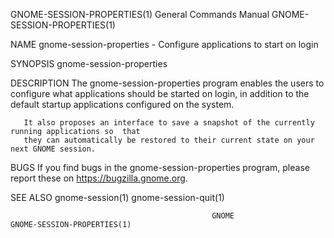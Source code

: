 GNOME-SESSION-PROPERTIES(1)             General Commands Manual            GNOME-SESSION-PROPERTIES(1)

NAME
       gnome-session-properties - Configure applications to start on login

SYNOPSIS
       gnome-session-properties

DESCRIPTION
       The gnome-session-properties program enables the users to configure what applications should be
       started on login, in addition to the default startup applications configured on the system.

       It also proposes an interface to save a snapshot of the currently running applications so  that
       they can automatically be restored to their current state on your next GNOME session.

BUGS
       If   you   find   bugs   in  the  gnome-session-properties  program,  please  report  these  on
       https://bugzilla.gnome.org.

SEE ALSO
       gnome-session(1) gnome-session-quit(1)

                                                 GNOME                     GNOME-SESSION-PROPERTIES(1)
